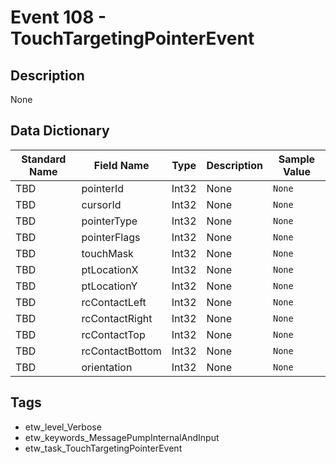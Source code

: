 # Event 108 - TouchTargetingPointerEvent

## Description
None

## Data Dictionary
|Standard Name|Field Name|Type|Description|Sample Value|
|---|---|---|---|---|
|TBD|pointerId|Int32|None|`None`|
|TBD|cursorId|Int32|None|`None`|
|TBD|pointerType|Int32|None|`None`|
|TBD|pointerFlags|Int32|None|`None`|
|TBD|touchMask|Int32|None|`None`|
|TBD|ptLocationX|Int32|None|`None`|
|TBD|ptLocationY|Int32|None|`None`|
|TBD|rcContactLeft|Int32|None|`None`|
|TBD|rcContactRight|Int32|None|`None`|
|TBD|rcContactTop|Int32|None|`None`|
|TBD|rcContactBottom|Int32|None|`None`|
|TBD|orientation|Int32|None|`None`|

## Tags
* etw_level_Verbose
* etw_keywords_MessagePumpInternalAndInput
* etw_task_TouchTargetingPointerEvent